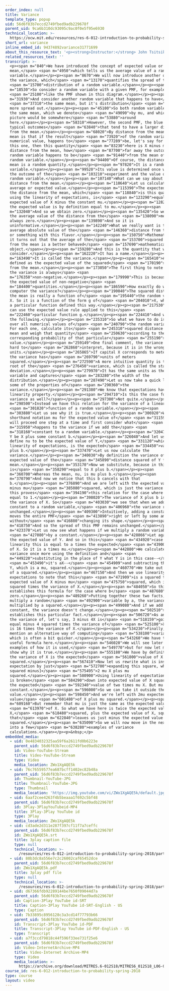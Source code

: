 ```yaml
---
order_index: null
title: Variance
template_type: popup
uid: 56d6f83b7eccd2749fbed9adb229678f
parent_uid: 9ca6b310dc93095c9ac0f0e5f95e6930
technical_location: >-
  https://ocw.mit.edu/resources/res-6-012-introduction-to-probability-spring-2018/part-i-the-fundamentals/variance
short_url: variance
inline_embed_id: 94374892variance31771699
about_this_resource_text: '<p><strong>Instructor:</strong> John Tsitsiklis</p>'
related_resources_text: ''
transcript: >-
  <p><span m="840">We have introduced the concept of expected value or
  mean,</span> <span m="4950">which tells us the average value of a random
  variable.</span></p><p><span m="8670">We will now introduce another quantity,
  the variance, which</span> <span m="13170">quantifies the spread of the</span>
  <span m="15700">distribution of a random variable.</span></p><p><span
  m="18530">So consider a random variable with a given PMF, for example</span>
  <span m="25100">like the PMF shown in this diagram.</span></p><p><span
  m="31930">And consider another random variable that happens to have</span>
  <span m="37310">the same mean, but it's distribution</span> <span m="40280">is
  more spread out.</span></p><p><span m="45100">So both random variables have
  the same mean, which we denote</span> <span m="49090">by mu, and which in this
  picture would be somewhere</span> <span m="53880">around
  here.</span></p><p><span m="58310">However, the second PMF, the blue PMF, has
  typical outcomes</span> <span m="63840">that tend to have a larger distance
  from the mean.</span></p><p><span m="68020">By distance from the mean what we
  mean is that if the result</span> <span m="73920">of the random variable, its
  numerical value, happens to</span> <span m="77289">be, let's say for example,
  this one, then this quantity</span> <span m="83230">here is X minus mu is the
  distance from the mean, how</span> <span m="87700">far away the outcome of the
  random variable happens to be</span> <span m="91440">from the mean of that
  random variable.</span></p><p><span m="94400">Of course, the distance from the
  mean is a random quantity.</span></p><p><span m="97820">It is a random
  variable.</span></p><p><span m="99520">Its value is determined once we know
  the outcome of the</span> <span m="103210">experiment and the value of the
  random variable.</span></p><p><span m="107140">What can we say about the
  distance from the mean.</span></p><p><span m="110640">Let us calculate its
  average or expected value.</span></p><p><span m="115390">The expected value of
  the distance from the mean, which</span> <span m="118840">is this quantity,
  using the linearity of expectations, is</span> <span m="123290">equal to the
  expected value of X minus the constant mu.</span></p><p><span m="128288">But
  the expected value is by definition equal to mu.</span></p><p><span
  m="132040">And so we obtain zero.</span></p><p><span m="135420">So we see that
  the average value of the distance from the</span> <span m="138090">mean is
  always zero.</span></p><p><span m="139890">And so it is
  uninformative.</span></p><p><span m="142240">What we really want is the
  average absolute value of the</span> <span m="146360">distance from the mean,
  or something with this flavor.</span></p><p><span m="150750">Mathematically,
  it turns out that the average of the</span> <span m="153700">squared distance
  from the mean is a better behaved</span> <span m="157690">mathematical
  object.</span></p><p><span m="159280">And this is the quantity that we will
  consider.</span></p><p><span m="162220">It has a name.</span></p><p><span
  m="163490">It is called the variance.</span></p><p><span m="165410">And it is
  defined as the expected value of the squared</span> <span m="170190">distance
  from the mean.</span></p><p><span m="173050">The first thing to note is that
  the variance is always</span> <span
  m="176350">non-negative.</span></p><p><span m="179990">This is because it is
  the expected value of non-negative</span> <span
  m="184400">quantities.</span></p><p><span m="186590">How exactly do we
  computer the variance?</span></p><p><span m="190040">The squared distance from
  the mean is really a function of</span> <span m="195440">the random variable
  X. So it is a function of the form g of</span> <span m="204010">X, where g is
  a particular function defined this way.</span></p><p><span m="217530">So we
  can use the expected value rule applied to this</span> <span
  m="222460">particular function g.</span></p><p><span m="224410">And we obtain
  the following.</span></p><p><span m="235310">So what we have to do is to go
  over all numerical values of</span> <span m="240790">the random variable X.
  For each one, calculate its</span> <span m="245310">squared distance from the
  mean and weigh that quantity</span> <span m="250630">according to the
  corresponding probability of that particular</span> <span m="255190">numerical
  value.</span></p><p><span m="259149">One final comment, the variance is a bit
  hard to</span> <span m="262860">interpret, because it is in the wrong
  units.</span></p><p><span m="265865">If capital X corresponds to meters, then
  the variance has</span> <span m="269790">units of meters
  squared.</span></p><p><span m="272590">A more intuitive quantity is the square
  root of the</span> <span m="276450">variance, which is called the standard
  deviation.</span></p><p><span m="279970">It has the same units as the random
  variable and captures</span> <span m="283280">the width of the
  distribution.</span></p><p><span m="287490">Let us now take a quick look at
  some of the properties of</span> <span m="290360">the
  variance.</span></p><p><span m="291380">We know that expectations have a
  linearity property.</span></p><p><span m="294710">Is this the case for the
  variance as well?</span></p><p><span m="297300">Not quite.</span></p><p><span
  m="298500">Instead we have this relation for the variance of a linear</span>
  <span m="301820">function of a random variable.</span></p><p><span
  m="303880">Let us see why it is true.</span></p><p><span m="306920">We use the
  shorthand notation mu for the expected value of</span> <span m="311590">X. We
  will proceed one step at a time and first consider what</span> <span
  m="315950">happens to the variance if we add the</span> <span
  m="318160">constant to a random variable.</span></p><p><span m="320470">So let
  Y be X plus some constant b.</span></p><p><span m="326040">And let us just
  define nu to be the expected value of Y,</span> <span m="331120">which, using
  linearity of expectations, is the expected</span> <span m="334450">value of X
  plus b.</span></p><p><span m="337470">Let us now calculate the
  variance.</span></p><p><span m="340030">By definition the variance of Y is the
  expected value of the</span> <span m="345890">distance squared of Y from its
  mean.</span></p><p><span m="353170">Now we substitute, because in this case Y
  is</span> <span m="358290">equal to X plus b.</span></p><p><span
  m="360700">Whereas the mean, nu, is mu plus b.</span></p><p><span
  m="370790">And now we notice that this b cancels with that
  b.</span></p><p><span m="376890">And we are left with the expected value of X
  minus mu</span> <span m="385080">squared, which is just the variance of X. So
  this proves</span> <span m="394190">this relation for the case where a is
  equal to 1.</span></p><p><span m="398020">The variance of X plus b is equal to
  the variance of X. So</span> <span m="403030">we see that when we add a
  constant to a random variable,</span> <span m="406960">the variance remains
  unchanged.</span></p><p><span m="409300">Intuitively, adding a constant just
  moves the entire PMF</span> <span m="413890">right or left by some amount, but
  without</span> <span m="416880">changing its shape.</span></p><p><span
  m="418750">And so the spread of this PMF remains unchanged.</span></p><p><span
  m="423370">Let us now see what happens if we multiply a random variable</span>
  <span m="427080">by a constant.</span></p><p><span m="428866">Let again nu be
  the expected value of Y. And so in this</span> <span m="434920">case by
  linearity this is equal to a times the expected</span> <span m="439000">value
  of X. So it is a times mu.</span></p><p><span m="442880">We calculate the
  variance once more using the definition and</span> <span
  m="449220">substituting in the place of Y what Y is in this case--</span>
  <span m="453490">it's aX--</span> <span m="454909">and subtracting the mean of
  Y, which is a mu, squared.</span></p><p><span m="460770">We take out a factor
  of a squared.</span></p><p><span m="467150">And then we use linearity of
  expectations to note that this</span> <span m="471909">is a squared times the
  expected value of X minus mu</span> <span m="475750">squared, which is a
  squared times the variance of X.</span></p><p><span m="484050">So this
  establishes this formula for the case where b</span> <span m="487680">equals
  zero.</span></p><p><span m="489260">Putting together these two facts, if we
  multiply a random</span> <span m="492900">variable by a, the variance gets
  multiplied by a squared.</span></p><p><span m="499080">And if we add a
  constant, the variance doesn't change.</span></p><p><span m="502510">And this
  establishes this particular fact.</span></p><p><span m="506720">As an example,
  the variance of, let's say, 3 minus 4X is</span> <span m="518159">going to be
  equal minus 4 squared times the variance of</span> <span m="525100">X, which
  is 16 times the variance of X.</span></p><p><span m="534230">Finally, let me
  mention an alternative way of computing</span> <span m="538100">variances,
  which is often a bit quicker.</span></p><p><span m="543260">We have this
  useful formula here.</span></p><p><span m="546020">We will see later a few
  examples of how it is used,</span> <span m="549770">but for now let me just
  show why it is true.</span></p><p><span m="555180">We have by definition that
  the variance of X is the expected</span> <span m="561800">value of X minus mu
  squared.</span></p><p><span m="567410">Now let us rewrite what is inside the
  expectation by just</span> <span m="572700">expanding this square, which is [X
  squared minus]</span> <span m="575495">2 mu X plus mu
  squared.</span></p><p><span m="580900">Using linearity of expectations, this
  is broken</span> <span m="584290">down into expected value of X squared minus
  the expected</span> <span m="592340">value of two times mu X. But mu is a
  constant.</span></p><p><span m="596000">So we can take it outside the expected
  value.</span></p><p><span m="598450">And we're left with 2mu expected
  value</span> <span m="601480">of X plus mu squared.</span></p><p><span
  m="609160">But remember that mu is just the same as the expected value</span>
  <span m="613970">of X. So what we have here is twice the expected value of
  X,</span> <span m="618480">squared, plus the expected value of X, squared, and
  that</span> <span m="622840">leaves us just minus the expected value of X,
  squared.</span></p><p><span m="635090">So we will now move in the next segment
  into a few</span> <span m="638280">examples of variance
  calculations.</span></p><p>&nbsp;</p>
embedded_media:
  - uid: 0e4834032325aa59f6a2611fd0b6223e
    parent_uid: 56d6f83b7eccd2749fbed9adb229678f
    id: Video-YouTube-Stream
    title: Video-YouTube-Stream
    type: Video
    media_location: ZWo1XgAQE5k
  - uid: 76c76559577ea687bcff1402ec82b48a
    parent_uid: 56d6f83b7eccd2749fbed9adb229678f
    id: Thumbnail-YouTube-JPG
    title: Thumbnail-YouTube-JPG
    type: Thumbnail
    media_location: 'https://img.youtube.com/vi/ZWo1XgAQE5k/default.jpg'
  - uid: 6aaf2cee4263f4b5beaaa1f692c5bf48
    parent_uid: 56d6f83b7eccd2749fbed9adb229678f
    id: 3Play-3PlayYouTubeid-MP4
    title: 3Play-3Play YouTube id
    type: 3Play
    media_location: ZWo1XgAQE5k
  - uid: cd3ade2d311e287f397cf11f7a7ceffc
    parent_uid: 56d6f83b7eccd2749fbed9adb229678f
    id: ZWo1XgAQE5k.srt
    title: 3play caption file
    type: null
    technical_location: >-
      /resources/res-6-012-introduction-to-probability-spring-2018/part-i-the-fundamentals/variance/ZWo1XgAQE5k.srt
  - uid: 80b3dc8a556e7c2c26002caf65452dce
    parent_uid: 56d6f83b7eccd2749fbed9adb229678f
    id: ZWo1XgAQE5k.pdf
    title: 3play pdf file
    type: null
    technical_location: >-
      /resources/res-6-012-introduction-to-probability-spring-2018/part-i-the-fundamentals/variance/ZWo1XgAQE5k.pdf
  - uid: d67366fdb92289144be7650f09044d7a
    parent_uid: 56d6f83b7eccd2749fbed9adb229678f
    id: Caption-3Play YouTube id-SRT
    title: Caption-3Play YouTube id-SRT-English - US
    type: Caption
  - uid: 7b33895c8956128c3a3cd14f77793b66
    parent_uid: 56d6f83b7eccd2749fbed9adb229678f
    id: Transcript-3Play YouTube id-PDF
    title: Transcript-3Play YouTube id-PDF-English - US
    type: Transcript
  - uid: a7f3ccd79818c44f596f33ee731f25e6
    parent_uid: 56d6f83b7eccd2749fbed9adb229678f
    id: Video-InternetArchive-MP4
    title: Video-Internet Archive-MP4
    type: Video
    media_location: >-
      https://archive.org/download/MITRES.6-012S18/MITRES6_012S18_L06-02_300k.mp4
course_id: res-6-012-introduction-to-probability-spring-2018
type: course
layout: video
---
```


